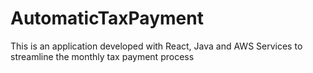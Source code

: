 # AutomaticTaxPayment
This is an application developed with React, Java and AWS Services to streamline the monthly tax payment process
